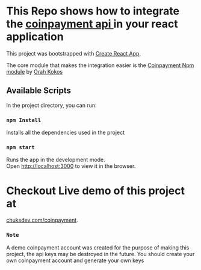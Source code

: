 # This Repo shows how to integrate the [coinpayment api ](https://www.coinpayments.net) in your react application

This project was bootstrapped with [Create React App](https://github.com/facebook/create-react-app).

The core module that makes the integration easier is the [Coinpayment Npm module](https://www.npmjs.com/package/coinpayments) by [Orah Kokos](github.com/OrahKokos)

## Available Scripts

In the project directory, you can run:

### `npm Install`

Installs all the dependencies used in the project

### `npm start`

Runs the app in the development mode.\
Open [http://localhost:3000](http://localhost:3000) to view it in the browser.

# Checkout Live demo of this project at

[chuksdev.com/coinpayment](https://chuksdev.com/coinpayment/).

### `Note`

A demo coinpayment account was created for the purpose of making this project, the api keys may be destroyed in the future.
You should create your own coinpayment account and generate your own keys
